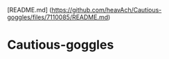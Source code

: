 [README.md] (https://github.com/heavAch/Cautious-goggles/files/7110085/README.md)
# Cautious-goggles
